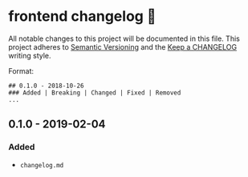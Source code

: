 # frontend changelog 📑
All notable changes to this project will be documented in this file.
This project adheres to [Semantic Versioning](http://semver.org/) and
the [Keep a CHANGELOG](http://keepachangelog.com/) writing style.

Format:
```
## 0.1.0 - 2018-10-26
### Added | Breaking | Changed | Fixed | Removed
...
```

## 0.1.0 - 2019-02-04
### Added
* `changelog.md`